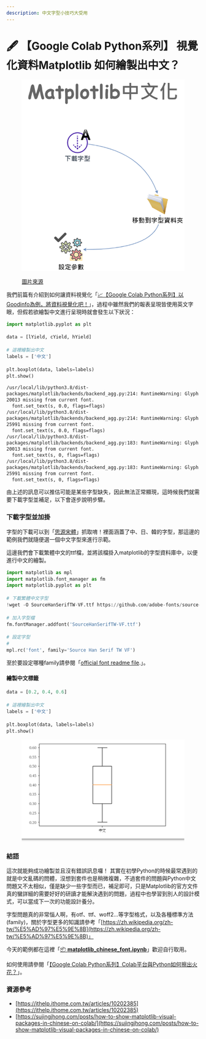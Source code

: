 ```yaml
---
description: 中文字型小技巧大受用
---
```


# 🖋 【Google Colab Python系列】 視覺化資料Matplotlib 如何繪製出中文？

<figure><img src="../.gitbook/assets/matplotlib中文化.drawio.png" alt=""><figcaption><p><a href="https://www.potatomedia.co/s/PDf86nk">圖片來源</a></p></figcaption></figure>

我們前篇有介紹到如何讓資料視覺化「[📈【Google Colab Python系列】以Goodinfo為例，將資料視覺化吧！](https://www.potatomedia.co/s/zX7EIT7)」，過程中雖然我們的報表呈現皆使用英文字眼，但假若欲繪製中文進行呈現時就會發生以下狀況：

```python
import matplotlib.pyplot as plt

data = [lYield, cYield, hYield]

# 這裡繪製出中文
labels = ['中文']

plt.boxplot(data, labels=labels)
plt.show()
```

```
/usr/local/lib/python3.8/dist-packages/matplotlib/backends/backend_agg.py:214: RuntimeWarning: Glyph 20013 missing from current font.
  font.set_text(s, 0.0, flags=flags)
/usr/local/lib/python3.8/dist-packages/matplotlib/backends/backend_agg.py:214: RuntimeWarning: Glyph 25991 missing from current font.
  font.set_text(s, 0.0, flags=flags)
/usr/local/lib/python3.8/dist-packages/matplotlib/backends/backend_agg.py:183: RuntimeWarning: Glyph 20013 missing from current font.
  font.set_text(s, 0, flags=flags)
/usr/local/lib/python3.8/dist-packages/matplotlib/backends/backend_agg.py:183: RuntimeWarning: Glyph 25991 missing from current font.
  font.set_text(s, 0, flags=flags)
```

由上述的訊息可以推估可能是某些字型缺失，因此無法正常顯現，這時候我們就需要下載字型並補足，以下會逐步說明步驟。



### 下載字型並加掛

字型的下載可以到「[思源宋體](https://github.com/adobe-fonts/source-han-serif)」抓取唷！裡面涵蓋了中、日、韓的字型，那這邊的範例我們就隨便選一個中文字型來進行示範。

這邊我們會下載繁體中文的ttf檔，並將該檔掛入matplotlib的字型資料庫中，以便進行中文的繪製。

```python
import matplotlib as mpl
import matplotlib.font_manager as fm
import matplotlib.pyplot as plt

# 下載繁體中文字型
!wget -O SourceHanSerifTW-VF.ttf https://github.com/adobe-fonts/source-han-serif/raw/release/Variable/TTF/Subset/SourceHanSerifTW-VF.ttf

# 加入字型檔
fm.fontManager.addfont('SourceHanSerifTW-VF.ttf')

# 設定字型
# 
mpl.rc('font', family='Source Han Serif TW VF')
```

至於要設定哪種family請參閱「[official font readme file](https://github.com/adobe-fonts/source-han-serif/raw/release/SourceHanSerifReadMe.pdf).」。



#### 繪製中文標籤

```python
data = [0.2, 0.4, 0.6]

# 這裡繪製出中文
labels = ['中文']

plt.boxplot(data, labels=labels)
plt.show()
```

<figure><img src="../.gitbook/assets/成功繪製中文.png" alt=""><figcaption></figcaption></figure>



### 結語

這次就能夠成功繪製並且沒有錯誤訊息囉！ 其實在初學Python的時候最常遇到的就是中文亂碼的問體，沒想到套件也是稍微複雜，不過套件的問題與Python中文問題又不太相似，僅是缺少一些字型而已，補足即可，只是Matplotlib的官方文件真的蠻詳細的需要好好的研讀才能解決遇到的問題，過程中也學習到別人的設計模式，可以當成下一次的功能設計養分。



字型問題真的非常惱人啊，有otf、ttf、woff2...等字型格式，以及各種標準方法(family)，關於字型更多的知識請參考「[https://zh.wikipedia.org/zh-tw/%E5%AD%97%E5%9E%8B](https://zh.wikipedia.org/zh-tw/%E5%AD%97%E5%9E%8B)」



今天的範例都在這裡「[📦 ](../jupyter-examples/goodinfo\_yield.ipynb)[**matplotlib\_chinese\_font.ipynb**](../jupyter-examples/matplotlib\_chinese\_font.ipynb)」歡迎自行取用。

如何使用請參閱「[【Google Colab Python系列】Colab平台與Python如何擦出火花？](https://www.potatomedia.co/s/aNLHZe3S)」。

### 資源參考

* [https://ithelp.ithome.com.tw/articles/10202385](https://ithelp.ithome.com.tw/articles/10202385)
* [https://sujingjhong.com/posts/how-to-show-matplotlib-visual-packages-in-chinese-on-colab/](https://sujingjhong.com/posts/how-to-show-matplotlib-visual-packages-in-chinese-on-colab/)
